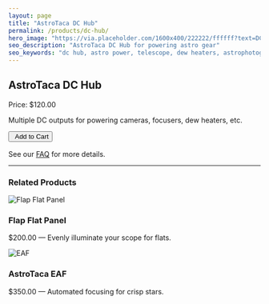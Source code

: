 ```yaml
---
layout: page
title: "AstroTaca DC Hub"
permalink: /products/dc-hub/
hero_image: "https://via.placeholder.com/1600x400/222222/ffffff?text=DC+Hub"
seo_description: "AstroTaca DC Hub for powering astro gear"
seo_keywords: "dc hub, astro power, telescope, dew heaters, astrophotography"
---
```


<h2>AstroTaca DC Hub</h2>
<p>Price: $120.00</p>
<p>Multiple DC outputs for powering cameras, focusers, dew heaters, etc.</p>

<form target="paypal" action="https://www.paypal.com/cgi-bin/webscr" method="post">
  <input type="hidden" name="cmd" value="_cart">
  <input type="hidden" name="business" value="tacavonius@gmail.com">
  <input type="hidden" name="item_name" value="AstroTaca DC Hub">
  <input type="hidden" name="amount" value="120.00">
  <input type="hidden" name="currency_code" value="USD">
  <input type="hidden" name="add" value="1">
  <input type="hidden" name="shipping" value="8.00">
  <button class="paypal-button">
    <i class="fab fa-paypal" style="margin-right:5px;"></i>Add to Cart
  </button>
</form>

<p style="margin-top:1rem;">
  See our <a href="/faq/">FAQ</a> for more details.
</p>

<hr>
<!-- No reviews mention -->

<h3>Related Products</h3>
<div class="card-grid" style="max-width:1200px; margin:0 auto; grid-template-columns: repeat(auto-fill, minmax(280px,1fr));">
  <a href="/products/flap-flat-panel/" class="card" style="text-decoration:none;">
    <img src="https://via.placeholder.com/600x400/333333/ffffff?text=Flap+Panel" alt="Flap Flat Panel">
    <div class="card-content">
      <h3>Flap Flat Panel</h3>
      <p>$200.00 &mdash; Evenly illuminate your scope for flats.</p>
    </div>
  </a>
  <a href="/products/eaf/" class="card" style="text-decoration:none;">
    <img src="https://via.placeholder.com/600x400/444444/ffffff?text=EAF" alt="EAF">
    <div class="card-content">
      <h3>AstroTaca EAF</h3>
      <p>$350.00 &mdash; Automated focusing for crisp stars.</p>
    </div>
  </a>
</div>
